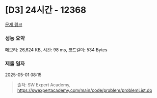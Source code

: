 # [D3] 24시간 - 12368 

[문제 링크](https://swexpertacademy.com/main/code/problem/problemDetail.do?contestProbId=AXsEBlLqedsDFARX) 

### 성능 요약

메모리: 26,624 KB, 시간: 98 ms, 코드길이: 534 Bytes

### 제출 일자

2025-05-01 08:15



> 출처: SW Expert Academy, https://swexpertacademy.com/main/code/problem/problemList.do